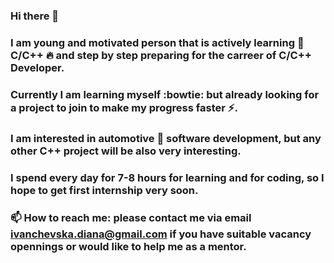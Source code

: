 ### Hi there 👋
### I am young and motivated person that is actively learning 🌱 C/C++ 🔥 and step by step preparing for the carreer of C/C++ Developer. 
### Currently I am learning myself :bowtie: but already looking for a project to join to make my progress faster :zap:.
### I am interested in automotive :car: software development, but any other C++ project will be also very interesting.
### I spend every day for 7-8 hours for learning and for coding, so I hope to get first internship very soon.
### 📫 How to reach me: please contact me via email ivanchevska.diana@gmail.com if you have suitable vacancy opennings or would like to help me as a mentor.
### 

<!--
**DavDiva/DavDiva** is a ✨ _special_ ✨ repository because its `README.md` (this file) appears on your GitHub profile.

Here are some ideas to get you started:

- 🔭 I’m currently working on ...
- 🌱 I’m currently learning ...
- 👯 I’m looking to collaborate on ...
- 🤔 I’m looking for help with ...
- 💬 Ask me about ...
- 📫 How to reach me: ...
- 😄 Pronouns: ...
- ⚡ Fun fact: ...
-->
